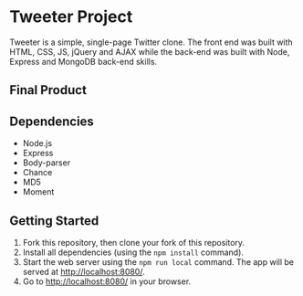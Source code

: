 # Tweeter Project

Tweeter is a simple, single-page Twitter clone. The front end was built with HTML, CSS, JS, jQuery and AJAX while the back-end was built with Node, Express and MongoDB back-end skills.

## Final Product


## Dependencies

- Node.js
- Express
- Body-parser
- Chance
- MD5
- Moment

## Getting Started

1. Fork this repository, then clone your fork of this repository.
2. Install all dependencies (using the `npm install` command).
3. Start the web server using the `npm run local` command. The app will be served at <http://localhost:8080/>.
4. Go to <http://localhost:8080/> in your browser.
